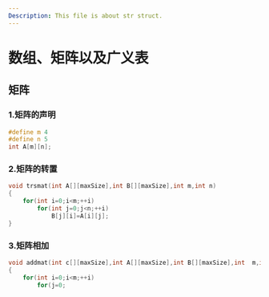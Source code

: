 ```yaml
---
Description: This file is about str struct.
---
```

# 数组、矩阵以及广义表
## 矩阵
### 1.矩阵的声明
```c
#define m 4
#define n 5
int A[m][n];
```
### 2.矩阵的转置
```c
void trsmat(int A[][maxSize],int B[][maxSize],int m,int n)
{
	for(int i=0;i<m;++i)
		for(int j=0;j<n;++i)
			B[j][i]=A[i][j];
}
```
### 3.矩阵相加
```c
void addmat(int c[][maxSize],int A[][maxSize],int B[][maxSize],int  m,int n)
{
	for(int i=0;i<m;++i)
		for(j=0;
